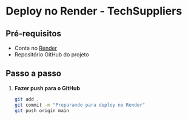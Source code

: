 # Deploy no Render - TechSuppliers

## Pré-requisitos
- Conta no [Render](https://render.com)
- Repositório GitHub do projeto

## Passo a passo

1. **Fazer push para o GitHub**
   ```bash
   git add .
   git commit -m "Preparando para deploy no Render"
   git push origin main
